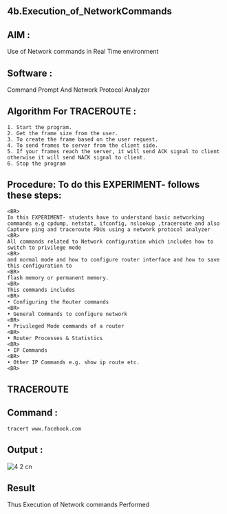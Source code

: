 ## 4b.Execution_of_NetworkCommands
## AIM :
Use of Network commands in Real Time environment
## Software : 
Command Prompt And Network Protocol Analyzer

## Algorithm For TRACEROUTE :
```
1. Start the program.
2. Get the frame size from the user.
3. To create the frame based on the user request.
4. To send frames to server from the client side.
5. If your frames reach the server, it will send ACK signal to client otherwise it will send NACK signal to client.
6. Stop the program
```
## Procedure: To do this EXPERIMENT- follows these steps:
```
<BR>
In this EXPERIMENT- students have to understand basic networking commands e.g cpdump, netstat, ifconfig, nslookup ,traceroute and also Capture ping and traceroute PDUs using a network protocol analyzer 
<BR>
All commands related to Network configuration which includes how to switch to privilege mode
<BR>
and normal mode and how to configure router interface and how to save this configuration to
<BR>
flash memory or permanent memory.
<BR>
This commands includes
<BR>
• Configuring the Router commands
<BR>
• General Commands to configure network
<BR>
• Privileged Mode commands of a router 
<BR>
• Router Processes & Statistics
<BR>
• IP Commands
<BR>
• Other IP Commands e.g. show ip route etc.
<BR>
```
##  TRACEROUTE
##  Command :
```
tracert www.facebook.com
```
## Output :
![4 2 cn](https://github.com/user-attachments/assets/4a44a8a8-36a1-4d31-82c2-b3293fa8c3a9)

## Result
Thus Execution of Network commands Performed 
